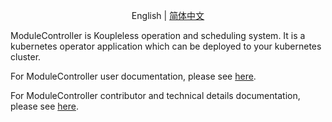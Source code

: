 <div align="center">

English | [简体中文](./README-zh_CN.md)

</div>

ModuleController is Koupleless operation and scheduling system. It is a kubernetes operator application which can be deployed to your kubernetes cluster.

For ModuleController user documentation, please see [here](https://koupleless.io/docs/tutorials/module-operation/module-online-and-offline/).

For ModuleController contributor and technical details documentation, please see [here](https://koupleless.io/docs/tutorials/module-operation/module-online-and-offline/).
